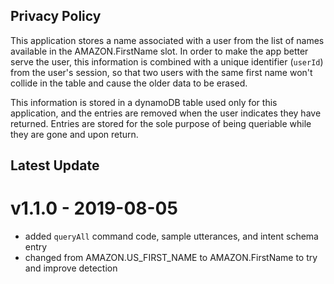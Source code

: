 ## Privacy Policy

This application stores a name associated with a user from the list of names available in the AMAZON.FirstName slot. In order to make the app better serve the user, this information is combined with a unique identifier (`userId`) from the user's session, so that two users with the same first name won't collide in the table and cause the older data to be erased.

This information is stored in a dynamoDB table used only for this application, and the entries are removed when the user indicates they have returned. Entries are stored for the sole purpose of being queriable  while they are gone and upon return.


## Latest Update

# v1.1.0 - 2019-08-05

* added `queryAll` command code, sample utterances, and intent schema entry
* changed from AMAZON.US_FIRST_NAME to AMAZON.FirstName to try and improve detection
